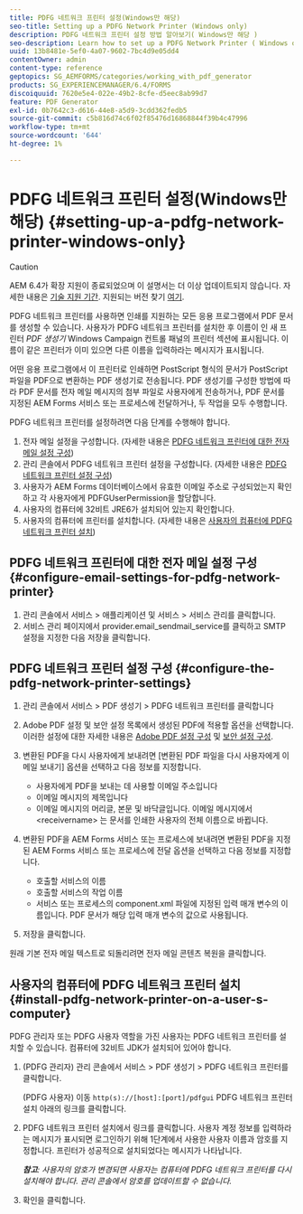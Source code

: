 ```yaml
---
title: PDFG 네트워크 프린터 설정(Windows만 해당)
seo-title: Setting up a PDFG Network Printer (Windows only)
description: PDFG 네트워크 프린터 설정 방법 알아보기( Windows만 해당 )
seo-description: Learn how to set up a PDFG Network Printer ( Windows only )
uuid: 13b8481e-5ef0-4a07-9602-7bc4d9e05dd4
contentOwner: admin
content-type: reference
geptopics: SG_AEMFORMS/categories/working_with_pdf_generator
products: SG_EXPERIENCEMANAGER/6.4/FORMS
discoiquuid: 7620e5e4-022e-49b2-8cfe-d5eec8ab99d7
feature: PDF Generator
exl-id: 0b7642c3-d616-44e8-a5d9-3cdd362fedb5
source-git-commit: c5b816d74c6f02f85476d16868844f39b4c47996
workflow-type: tm+mt
source-wordcount: '644'
ht-degree: 1%

---
```


# PDFG 네트워크 프린터 설정(Windows만 해당) {#setting-up-a-pdfg-network-printer-windows-only}

>[!CAUTION]
>
>AEM 6.4가 확장 지원이 종료되었으며 이 설명서는 더 이상 업데이트되지 않습니다. 자세한 내용은 [기술 지원 기간](https://helpx.adobe.com/kr/support/programs/eol-matrix.html). 지원되는 버전 찾기 [여기](https://experienceleague.adobe.com/docs/).

PDFG 네트워크 프린터를 사용하면 인쇄를 지원하는 모든 응용 프로그램에서 PDF 문서를 생성할 수 있습니다. 사용자가 PDFG 네트워크 프린터를 설치한 후 이름이 인 새 프린터 *PDF 생성기* Windows Campaign 컨트롤 패널의 프린터 섹션에 표시됩니다. 이름이 같은 프린터가 이미 있으면 다른 이름을 입력하라는 메시지가 표시됩니다.

어떤 응용 프로그램에서 이 프린터로 인쇄하면 PostScript 형식의 문서가 PostScript 파일을 PDF으로 변환하는 PDF 생성기로 전송됩니다. PDF 생성기를 구성한 방법에 따라 PDF 문서를 전자 메일 메시지의 첨부 파일로 사용자에게 전송하거나, PDF 문서를 지정된 AEM Forms 서비스 또는 프로세스에 전달하거나, 두 작업을 모두 수행합니다.

PDFG 네트워크 프린터를 설정하려면 다음 단계를 수행해야 합니다.

1. 전자 메일 설정을 구성합니다. (자세한 내용은 [PDFG 네트워크 프린터에 대한 전자 메일 설정 구성](setting-pdfg-network-printer-windows.md#configure-email-settings-for-pdfg-network-printer))
1. 관리 콘솔에서 PDFG 네트워크 프린터 설정을 구성합니다. (자세한 내용은 [PDFG 네트워크 프린터 설정 구성](setting-pdfg-network-printer-windows.md#configure-the-pdfg-network-printer-settings))
1. 사용자가 AEM Forms 데이터베이스에서 유효한 이메일 주소로 구성되었는지 확인하고 각 사용자에게 PDFGUserPermission을 할당합니다. <!-- Fix broken link See Setting up and organizing users -->
1. 사용자의 컴퓨터에 32비트 JRE6가 설치되어 있는지 확인합니다.
1. 사용자의 컴퓨터에 프린터를 설치합니다. (자세한 내용은 [사용자의 컴퓨터에 PDFG 네트워크 프린터 설치](setting-pdfg-network-printer-windows.md#install-pdfg-network-printer-on-a-user-s-computer))

## PDFG 네트워크 프린터에 대한 전자 메일 설정 구성 {#configure-email-settings-for-pdfg-network-printer}

1. 관리 콘솔에서 서비스 > 애플리케이션 및 서비스 > 서비스 관리를 클릭합니다.
1. 서비스 관리 페이지에서 provider.email_sendmail_service를 클릭하고 SMTP 설정을 지정한 다음 저장을 클릭합니다.

## PDFG 네트워크 프린터 설정 구성 {#configure-the-pdfg-network-printer-settings}

1. 관리 콘솔에서 서비스 > PDF 생성기 > PDFG 네트워크 프린터를 클릭합니다
1. Adobe PDF 설정 및 보안 설정 목록에서 생성된 PDF에 적용할 옵션을 선택합니다. 이러한 설정에 대한 자세한 내용은 [Adobe PDF 설정 구성](/help/forms/using/admin-help/configuring-pdf-settings.md#configuring-adobe-pdf-settings) 및 [보안 설정 구성](/help/forms/using/admin-help/configuring-security-settings.md#configuring-security-settings).
1. 변환된 PDF을 다시 사용자에게 보내려면 [변환된 PDF 파일을 다시 사용자에게 이메일 보내기] 옵션을 선택하고 다음 정보를 지정합니다.

   * 사용자에게 PDF을 보내는 데 사용할 이메일 주소입니다
   * 이메일 메시지의 제목입니다
   * 이메일 메시지의 머리글, 본문 및 바닥글입니다. 이메일 메시지에서 &lt;receivername> 는 문서를 인쇄한 사용자의 전체 이름으로 바뀝니다.

1. 변환된 PDF을 AEM Forms 서비스 또는 프로세스에 보내려면 변환된 PDF을 지정된 AEM Forms 서비스 또는 프로세스에 전달 옵션을 선택하고 다음 정보를 지정합니다.

   * 호출할 서비스의 이름
   * 호출할 서비스의 작업 이름
   * 서비스 또는 프로세스의 component.xml 파일에 지정된 입력 매개 변수의 이름입니다. PDF 문서가 해당 입력 매개 변수의 값으로 사용됩니다.

1. 저장을 클릭합니다.

원래 기본 전자 메일 텍스트로 되돌리려면 전자 메일 콘텐츠 복원을 클릭합니다.

## 사용자의 컴퓨터에 PDFG 네트워크 프린터 설치 {#install-pdfg-network-printer-on-a-user-s-computer}

PDFG 관리자 또는 PDFG 사용자 역할을 가진 사용자는 PDFG 네트워크 프린터를 설치할 수 있습니다. 컴퓨터에 32비트 JDK가 설치되어 있어야 합니다.

1. (PDFG 관리자) 관리 콘솔에서 서비스 > PDF 생성기 > PDFG 네트워크 프린터를 클릭합니다.

   (PDFG 사용자) 이동 `http(s)://[host]:[port]/pdfgui` PDFG 네트워크 프린터 설치 아래의 링크를 클릭합니다.

1. PDFG 네트워크 프린터 설치에서 링크를 클릭합니다. 사용자 계정 정보를 입력하라는 메시지가 표시되면 로그인하기 위해 1단계에서 사용한 사용자 이름과 암호를 지정합니다. 프린터가 성공적으로 설치되었다는 메시지가 나타납니다.

   ***참고&#x200B;**: 사용자의 암호가 변경되면 사용자는 컴퓨터에 PDFG 네트워크 프린터를 다시 설치해야 합니다. 관리 콘솔에서 암호를 업데이트할 수 없습니다.*

1. 확인을 클릭합니다.
